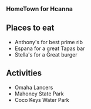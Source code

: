 ### HomeTown for Hcanna

## Places to eat
- Anthony's for best prime rib
- Espana for a great Tapas bar
- Stella's for a Great burger

## Activities

- Omaha Lancers
- Mahoney State Park
- Coco Keys Water Park
